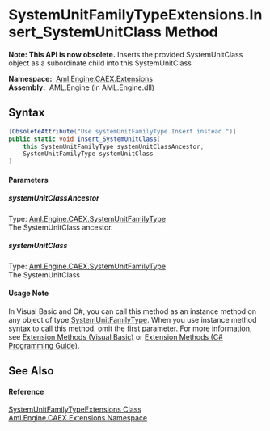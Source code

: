 SystemUnitFamilyTypeExtensions.Insert_SystemUnitClass Method
============================================================


**Note: This API is now obsolete.**
Inserts the provided SystemUnitClass object as a subordinate child into this SystemUnitClass

  **Namespace:**  [Aml.Engine.CAEX.Extensions][1]  
  **Assembly:**  AML.Engine (in AML.Engine.dll)

Syntax
------

```csharp
[ObsoleteAttribute("Use systemUnitFamilyType.Insert instead.")]
public static void Insert_SystemUnitClass(
	this SystemUnitFamilyType systemUnitClassAncestor,
	SystemUnitFamilyType systemUnitClass
)
```

#### Parameters

##### *systemUnitClassAncestor*
Type: [Aml.Engine.CAEX.SystemUnitFamilyType][2]  
The SystemUnitClass ancestor.

##### *systemUnitClass*
Type: [Aml.Engine.CAEX.SystemUnitFamilyType][2]  
The SystemUnitClass

#### Usage Note
In Visual Basic and C#, you can call this method as an instance method on any object of type [SystemUnitFamilyType][2]. When you use instance method syntax to call this method, omit the first parameter. For more information, see [Extension Methods (Visual Basic)][3] or [Extension Methods (C# Programming Guide)][4].

See Also
--------

#### Reference
[SystemUnitFamilyTypeExtensions Class][5]  
[Aml.Engine.CAEX.Extensions Namespace][1]  

[1]: ../README.md
[2]: ../../Aml.Engine.CAEX/SystemUnitFamilyType/README.md
[3]: https://docs.microsoft.com/dotnet/visual-basic/programming-guide/language-features/procedures/extension-methods
[4]: https://docs.microsoft.com/dotnet/csharp/programming-guide/classes-and-structs/extension-methods
[5]: README.md
[6]: https://www.automationml.org
[7]: ../../icons/logoShade.png